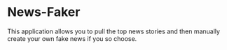 # News-Faker
This application allows you to pull the top news stories and then manually create your own fake news if you so choose.
